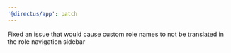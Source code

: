 ```yaml
---
'@directus/app': patch
---
```


Fixed an issue that would cause custom role names to not be translated in the role navigation sidebar
